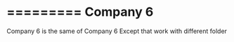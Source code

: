 =========
Company 6
=========

Company 6 is the same of Company 6
Except that work with different folder

